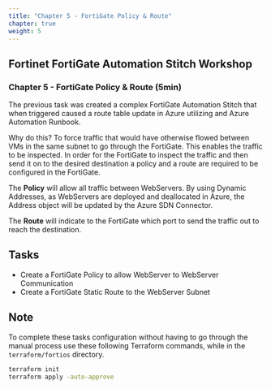 ```yaml
---
title: "Chapter 5 - FortiGate Policy & Route"
chapter: true
weight: 5
---
```


## Fortinet FortiGate Automation Stitch Workshop

### Chapter 5 - FortiGate Policy & Route (5min)

The previous task was created a complex FortiGate Automation Stitch that when triggered caused a route table update in Azure utilizing and Azure Automation Runbook.

Why do this? To force traffic that would have otherwise flowed between VMs in the same subnet to go through the FortiGate. This enables the traffic to be inspected. In order for the FortiGate to inspect the traffic and then send it on to the desired destination a policy and a route are required to be configured in the FortiGate.

The **Policy** will allow all traffic between WebServers. By using Dynamic Addresses, as WebServers are deployed and deallocated in Azure, the Address object will be updated by the Azure SDN Connector.

The **Route** will indicate to the FortiGate which port to send the traffic out to reach the destination.

## Tasks

* Create a FortiGate Policy to allow WebServer to WebServer Communication
* Create a FortiGate Static Route to the WebServer Subnet

## Note

To complete these tasks configuration without having to go through the manual process use these following Terraform commands, while in the `terraform/fortios` directory.

```bash
terraform init
terraform apply -auto-approve
```
